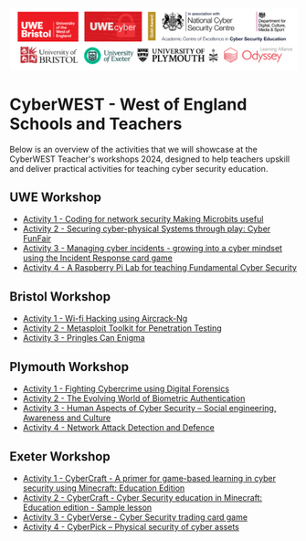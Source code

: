 ![](https://github.com/uwe-cyber/teachersworkshop2024/blob/54dd2f0c21525d170f39da95146e6f3032e32825/cyberwest-banner.png?raw=true)

# CyberWEST - West of England Schools and Teachers

Below is an overview of the activities that we will showcase at the CyberWEST Teacher's workshops 2024, designed to help teachers upskill and deliver practical activities for teaching cyber security education.

## UWE Workshop

* [Activity 1 - Coding for network security Making Microbits useful](https://github.com/uwe-cyber/teachersworkshop2024/blob/main/lesson-microbitradiosecurity.md)
* [Activity 2 - Securing cyber-physical Systems through play: Cyber FunFair](https://github.com/uwe-cyber/teachersworkshop2024/blob/main/lesson-cyberfunfair.md)
* [Activity 3 - Managing cyber incidents - growing into a cyber mindset using the Incident Response card game](https://github.com/uwe-cyber/teachersworkshop2024/blob/main/lesson-IRM.md)
* [Activity 4 - A Raspberry Pi Lab for teaching Fundamental Cyber Security](https://uwe-cyber.github.io/pilab/)

## Bristol Workshop

* [Activity 1 - Wi-fi Hacking using Aircrack-Ng](#)
* [Activity 2 - Metasploit Toolkit for Penetration Testing](#)
* [Activity 3 - Pringles Can Enigma](https://cyber.org/find-curricula/pringles-can-enigma)

## Plymouth Workshop

* [Activity 1 - Fighting Cybercrime using Digital Forensics](https://github.com/UoP-Cyber/CyberWEST-2024/blob/main/Lession1.md)
* [Activity 2 - The Evolving World of Biometric Authentication](https://github.com/UoP-Cyber/CyberWEST-2024/blob/main/Lession2.md)
* [Activity 3 - Human Aspects of Cyber Security – Social engineering, Awareness and Culture](https://github.com/UoP-Cyber/CyberWEST-2024/blob/main/Lession3.md)
* [Activity 4 - Network Attack Detection and Defence](https://github.com/UoP-Cyber/CyberWEST-2024/blob/main/Lession4.md)

## Exeter Workshop

* [Activity 1 - CyberCraft - A primer for game-based learning in cyber security using Minecraft: Education Edition](https://github.com/arh-uoe/CyberWEST-2024/blob/main/cyberGBL.md)
* [Activity 2 - CyberCraft - Cyber Security education in Minecraft: Education edition - Sample lesson](https://github.com/arh-uoe/CyberWEST-2024/blob/main/CyberCraft.md)
* [Activity 3 - CyberVerse - Cyber Security trading card game](https://github.com/arh-uoe/CyberWEST-2024/blob/main/CyberVerse.md)
* [Activity 4 - CyberPick – Physical security of cyber assets](https://github.com/arh-uoe/CyberWEST-2024/blob/main/CyberPick.md)
